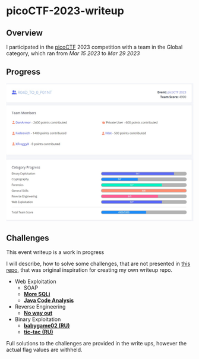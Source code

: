 # picoCTF-2023-writeup

## Overview

I participated in the [picoCTF](www.picoctf.org) 2023 competition with a team in the Global category, which ran from *Mar 15 2023* to *Mar 29 2023*

## Progress
![Team challenge progress during event](scores.jpg)

## Challenges ##
This event writeup is a work in progress

I will describe, how to solve some challenges, that are not presented in [this repo](https://github.com/snwau/picoCTF-2023-Writeup), that was original inspiration for creating my own writeup repo.

* Web Exploitation
  * SOAP
  * **[More SQLi](Web%20Exploitation/More%20SQLi/More-SQLi.md)**
  * **[Java Code Analysis](Web%20Exploitation/Java%20Code%20Analysis/Java-code-analysis.md)**
* Reverse Engineering
  * **[No way out](Reverse%20Engineering/No%20way%20out/No-way-out.md)**
* Binary Exploitation
    * **[babygame02 (RU)](Binary%20Exploitation/babygame02/babygame02.md)**
    * **[tic-tac (RU)](Binary%20Exploitation/tic-tac/tic-tac.md)**

Full solutions to the challenges are provided in the write ups, however the actual flag values are withheld.